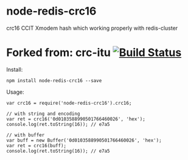 node-redis-crc16
=======

crc16 CCIT Xmodem hash which working properly with redis-cluster


Forked from:
crc-itu [![Build Status](https://travis-ci.org/damphat/crc-itu.png?branch=master)](https://travis-ci.org/damphat/crc-itu)
=======

Install:

```
npm install node-redis-crc16 --save
```

Usage:

```
var crc16 = require('node-redis-crc16').crc16;

// with string and encoding
var ret = crc16('0d0103588990501766460026', 'hex');
console.log(ret.toString(16)); // e7a5

// with buffer
var buff = new Buffer('0d0103588990501766460026', 'hex');
var ret = crc16(buff);
console.log(ret.toString(16)); // e7a5
```
